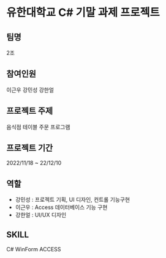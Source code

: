 # 유한대학교 C# 기말 과제 프로젝트  

## 팀명
2조

## 참여인원
이근우
강민성
강한얼
  
## 프로젝트 주제
음식점 테이블 주문 프로그램

## 프로젝트 기간
2022/11/18 ~ 22/12/10
  
## 역할   
  - 강민성 : 프로젝트 기획, UI 디자인, 컨트롤 기능구현
  - 이근우 : Access 데이터베이스 기능 구현
  - 강한얼 : UI/UX 디자인
  
## SKILL
C# WinForm ACCESS 

